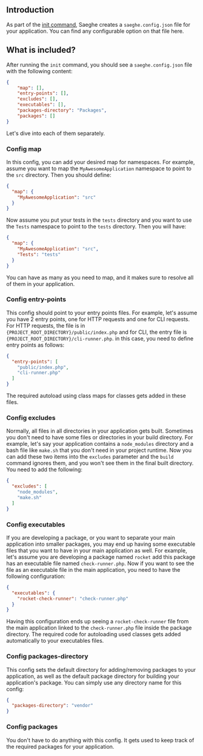 ## Introduction

As part of the [init command](https://saeghe.com/documentations/init-command),
Saeghe creates a `saeghe.config.json` file for your application.
You can find any configurable option on that file here.

## What is included?

After running the `init` command, you should see a `saeghe.config.json` file with the following content:

```json
{
    "map": [],
    "entry-points": [],
    "excludes": [],
    "executables": [],
    "packages-directory": "Packages",
    "packages": []
}

```
Let's dive into each of them separately.

### Config map

In this config, you can add your desired map for namespaces.
For example, assume you want to map the `MyAwesomeApplication` namespace to point to the `src` directory.
Then you should define:

```json
{
  "map": {
    "MyAwesomeApplication": "src"
  }
}
```

Now assume you put your tests in the `tests` directory and
you want to use the `Tests` namespace to point to the `tests` directory. Then you will have:

```json
{
  "map": {
    "MyAwesomeApplication": "src",
    "Tests": "tests"
  }
}
```

You can have as many as you need to map, and it makes sure to resolve all of them in your application.

### Config entry-points

This config should point to your entry points files.
For example, let's assume you have 2 entry points, one for HTTP requests and one for CLI requests.
For HTTP requests, the file is in `{PROJECT_ROOT_DIRECTORY}/public/index.php`
and for CLI, the entry file is `{PROJECT_ROOT_DIRECTORY}/cli-runner.php`.
in this case, you need to define entry points as follows:

```json
{
  "entry-points": [
    "public/index.php",
    "cli-runner.php"
  ]
}
```

The required autoload using class maps for classes gets added in these files.

### Config excludes

Normally, all files in all directories in your application gets built.
Sometimes you don't need to have some files or directories in your build directory.
For example, let's say your application contains a `node_modules` directory
and a bash file like `make.sh` that you don't need in your project runtime.
Now you can add these two items into the `excludes` parameter and the `build` command ignores them, 
and you won't see them in the final built directory.
You need to add the following:

```json
{
  "excludes": [
    "node_modules",
    "make.sh"
  ]
}
```

### Config executables

If you are developing a package, or you want to separate your main application into smaller packages,
you may end up having some executable files that you want to have in your main application as well.
For example, let's assume you are developing a package named `rocket`
add this package has an executable file named `check-runner.php`.
Now if you want to see the file as an executable file in the main application,
you need to have the following configuration:

```json
{
  "executables": {
    "rocket-check-runner": "check-runner.php"
  }
}
```
Having this configuration ends up seeing a `rocket-check-runner` file from the main application
linked to the `check-runner.php` file inside the package directory.
The required code for autoloading used classes gets added automatically to your executables files.

### Config packages-directory

This config sets the default directory for adding/removing packages to your application,
as well as the default package directory for building your application's package.
You can simply use any directory name for this config:

```json
{
  "packages-directory": "vendor"
}
```

### Config packages

You don't have to do anything with this config.
It gets used to keep track of the required packages for your application.
